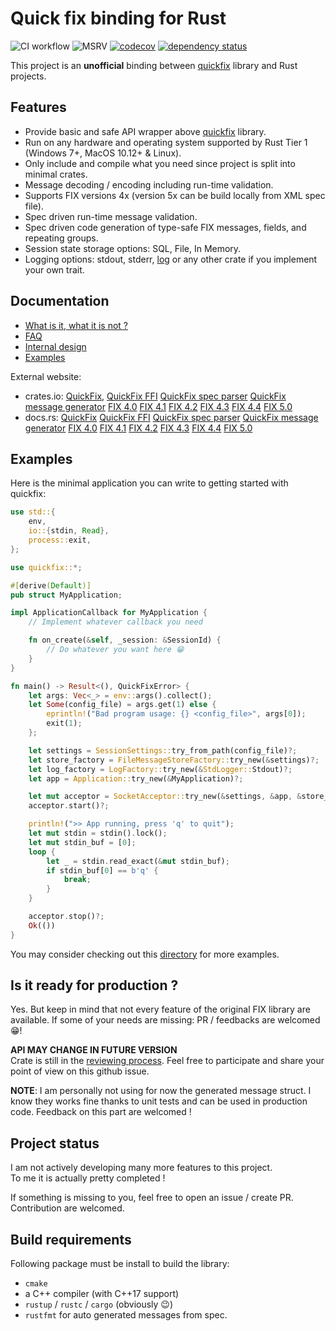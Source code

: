 # Quick fix binding for Rust

![CI workflow](https://github.com/arthurlm/quickfix-rs/actions/workflows/ci.yml/badge.svg)
![MSRV](https://img.shields.io/badge/MSRV-1.70.0-blue)
[![codecov](https://codecov.io/gh/arthurlm/quickfix-rs/graph/badge.svg?token=WVEWW996GO)](https://codecov.io/gh/arthurlm/quickfix-rs)
[![dependency status](https://deps.rs/repo/github/arthurlm/quickfix-rs/status.svg)](https://deps.rs/repo/github/arthurlm/quickfix-rs)

This project is an **unofficial** binding between [quickfix](https://github.com/quickfix/quickfix) library and Rust projects.

## Features

- Provide basic and safe API wrapper above [quickfix](https://github.com/quickfix/quickfix) library.
- Run on any hardware and operating system supported by Rust Tier 1 (Windows 7+, MacOS 10.12+ & Linux).
- Only include and compile what you need since project is split into minimal crates.
- Message decoding / encoding including run-time validation.
- Supports FIX versions 4x (version 5x can be build locally from XML spec file).
- Spec driven run-time message validation.
- Spec driven code generation of type-safe FIX messages, fields, and repeating groups.
- Session state storage options: SQL, File, In Memory.
- Logging options: stdout, stderr, [log](https://crates.io/crates/log) or any other crate if you implement your own trait.

## Documentation

- [What is it, what it is not ?](https://github.com/arthurlm/quickfix-rs/blob/main/doc/ABOUT.md)
- [FAQ](https://github.com/arthurlm/quickfix-rs/blob/main/doc/FAQ.md)
- [Internal design](https://github.com/arthurlm/quickfix-rs/blob/main/doc/DEV_NOTES.md)
- [Examples](https://github.com/arthurlm/quickfix-rs/blob/main/examples/)

External website:

- crates.io:
  [QuickFix](https://crates.io/crates/quickfix),
  [QuickFix FFI](https://crates.io/crates/quickfix-ffi)
  [QuickFix spec parser](https://crates.io/crates/quickfix-spec-parser)
  [QuickFix message generator](https://crates.io/crates/quickfix-msg-gen)
  [FIX 4.0](https://crates.io/crates/quickfix-msg40)
  [FIX 4.1](https://crates.io/crates/quickfix-msg41)
  [FIX 4.2](https://crates.io/crates/quickfix-msg42)
  [FIX 4.3](https://crates.io/crates/quickfix-msg43)
  [FIX 4.4](https://crates.io/crates/quickfix-msg44)
  [FIX 5.0](https://crates.io/crates/quickfix-msg50)
- docs.rs:
  [QuickFix](https://docs.rs/quickfix/latest/quickfix/)
  [QuickFix FFI](https://docs.rs/quickfix-ffi/latest/quickfix_ffi/)
  [QuickFix spec parser](https://docs.rs/quickfix-spec-parser/latest/quickfix_spec_parser/)
  [QuickFix message generator](https://docs.rs/quickfix-msg-gen/latest/quickfix_msg_gen/)
  [FIX 4.0](https://docs.rs/quickfix-msg40/latest/quickfix_msg40/)
  [FIX 4.1](https://docs.rs/quickfix-msg41/latest/quickfix_msg41/)
  [FIX 4.2](https://docs.rs/quickfix-msg42/latest/quickfix_msg42/)
  [FIX 4.3](https://docs.rs/quickfix-msg43/latest/quickfix_msg43/)
  [FIX 4.4](https://docs.rs/quickfix-msg44/latest/quickfix_msg44/)
  [FIX 5.0](https://docs.rs/quickfix-msg50/latest/quickfix_msg50/)

## Examples

Here is the minimal application you can write to getting started with quickfix:

```rust
use std::{
    env,
    io::{stdin, Read},
    process::exit,
};

use quickfix::*;

#[derive(Default)]
pub struct MyApplication;

impl ApplicationCallback for MyApplication {
    // Implement whatever callback you need

    fn on_create(&self, _session: &SessionId) {
        // Do whatever you want here 😁
    }
}

fn main() -> Result<(), QuickFixError> {
    let args: Vec<_> = env::args().collect();
    let Some(config_file) = args.get(1) else {
        eprintln!("Bad program usage: {} <config_file>", args[0]);
        exit(1);
    };

    let settings = SessionSettings::try_from_path(config_file)?;
    let store_factory = FileMessageStoreFactory::try_new(&settings)?;
    let log_factory = LogFactory::try_new(&StdLogger::Stdout)?;
    let app = Application::try_new(&MyApplication)?;

    let mut acceptor = SocketAcceptor::try_new(&settings, &app, &store_factory, &log_factory)?;
    acceptor.start()?;

    println!(">> App running, press 'q' to quit");
    let mut stdin = stdin().lock();
    let mut stdin_buf = [0];
    loop {
        let _ = stdin.read_exact(&mut stdin_buf);
        if stdin_buf[0] == b'q' {
            break;
        }
    }

    acceptor.stop()?;
    Ok(())
}
```

You may consider checking out this [directory](https://github.com/arthurlm/quickfix-rs/blob/main/examples/) for more examples.

## Is it ready for production ?

Yes. But keep in mind that not every feature of the original FIX library are available.
If some of your needs are missing: PR / feedbacks are welcomed 😁!

**API MAY CHANGE IN FUTURE VERSION**\
Crate is still in the [reviewing process](https://github.com/quickfix/quickfix/issues/533).
Feel free to participate and share your point of view on this github issue.

**NOTE**: I am personally not using for now the generated message struct.
I know they works fine thanks to unit tests and can be used in production code.
Feedback on this part are welcomed !

## Project status

I am not actively developing many more features to this project.\
To me it is actually pretty completed !

If something is missing to you, feel free to open an issue / create PR. Contribution are welcomed.

## Build requirements

Following package must be install to build the library:

- `cmake`
- a C++ compiler (with C++17 support)
- `rustup` / `rustc` / `cargo` (obviously 😉)
- `rustfmt` for auto generated messages from spec.
